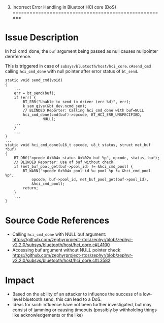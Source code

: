 3. Incorrect Error Handling in Bluetoot HCI core (DoS)
======================================================
# Issue Description
In hci_cmd_done, the `buf` argument being passed as null causes
nullpointer dereference.

This is triggered in case of `subsys/bluetooth/host/hci_core.c#send_cmd`
calling `hci_cmd_done` with null pointer after error status of `bt_send`.

```
static void send_cmd(void)
{
    ...
    err = bt_send(buf);
    if (err) {
        BT_ERR("Unable to send to driver (err %d)", err);
        k_sem_give(&bt_dev.ncmd_sem);
        // BLINDED Reporter: Calling hci_cmd_done with buf=NULL
        hci_cmd_done(cmd(buf)->opcode, BT_HCI_ERR_UNSPECIFIED,
                 NULL);
    ...
    }
    ...
}
...
static void hci_cmd_done(u16_t opcode, u8_t status, struct net_buf *buf)
{
    BT_DBG("opcode 0x%04x status 0x%02x buf %p", opcode, status, buf);
    // BLINDED Reporter: Use of buf without check
    if (net_buf_pool_get(buf->pool_id) != &hci_cmd_pool) {
        BT_WARN("opcode 0x%04x pool id %u pool %p != &hci_cmd_pool %p",
            opcode, buf->pool_id, net_buf_pool_get(buf->pool_id),
            &hci_cmd_pool);
        return;
    }
    ...
}
```

# Source Code References
- Calling `hci_cmd_done` with NULL buf argument:
https://github.com/zephyrproject-rtos/zephyr/blob/zephyr-v2.2.0/subsys/bluetooth/host/hci_core.c#L4100
- Accessing buf argument without NULL pointer check:
https://github.com/zephyrproject-rtos/zephyr/blob/zephyr-v2.2.0/subsys/bluetooth/host/hci_core.c#L3582

# Impact
- Based on the ability of an attacker to influence the success of a
low-level bluetooth send, this can lead to a DoS.
- Ideas for such influence have not been further investigated, but may
consist of jamming or causing timeouts (possibly by withholding things
like acknowledgements or the like)